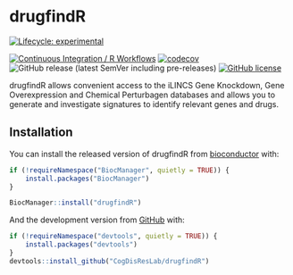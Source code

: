 
<!-- README.md is generated from README.Rmd. Please edit that file -->

# drugfindR

<!-- badges: start -->

[![Lifecycle:
experimental](https://img.shields.io/badge/lifecycle-experimental-orange.svg)](https://lifecycle.r-lib.org/articles/stages.html#experimental)

[![Continuous Integration / R
Workflows](https://github.com/CogDisResLab/drugfindR/actions/workflows/rworkflows.yml/badge.svg)](https://github.com/CogDisResLab/drugfindR/actions/workflows/rworkflows.yml)
[![codecov](https://codecov.io/gh/CogDisResLab/drugfindR/branch/main/graph/badge.svg?token=FeAvIeTAiz)](https://codecov.io/gh/CogDisResLab/drugfindR)
![GitHub release (latest SemVer including
pre-releases)](https://img.shields.io/github/v/release/CogDisResLab/drugfindR?include_prereleases&label=latest-release)
[![GitHub
license](https://img.shields.io/github/license/CogDisResLab/drugfindR)](https://github.com/CogDisResLab/drugfindR/blob/main/LICENSE)
<!-- badges: end -->

drugfindR allows convenient access to the iLINCS Gene Knockdown, Gene
Overexpression and Chemical Perturbagen databases and allows you to
generate and investigate signatures to identify relevant genes and
drugs.

## Installation

You can install the released version of drugfindR from
[bioconductor](https://bioconductor.org/) with:

``` r
if (!requireNamespace("BiocManager", quietly = TRUE)) {
    install.packages("BiocManager")
}

BiocManager::install("drugfindR")
```

And the development version from [GitHub](https://github.com/) with:

``` r
if (!requireNamespace("devtools", quietly = TRUE)) {
    install.packages("devtools")
}
devtools::install_github("CogDisResLab/drugfindR")
```
